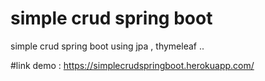 # simple crud spring boot
 simple crud spring boot using jpa , thymeleaf ..
 
 
 #link demo : https://simplecrudspringboot.herokuapp.com/
 
 
 
